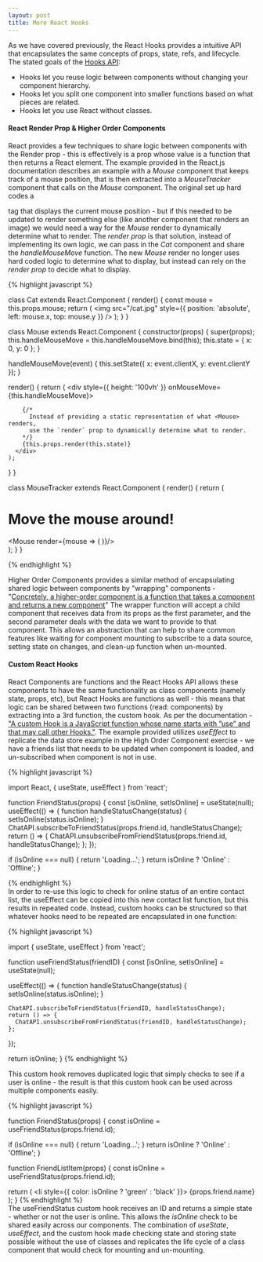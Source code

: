 ```yaml
---
layout: post
title: More React Hooks
---
```


As we have covered previously, the React Hooks provides a intuitive API that encapsulates the same concepts of props, state, refs, and lifecycle.  The stated goals of the [Hooks API][1]:

- Hooks let you reuse logic between components without changing your component hierarchy.
- Hooks let you split one component into smaller functions based on what pieces are related.
- Hooks let you use React without classes.


#### React Render Prop & Higher Order Components
React provides a few techniques to share logic between components with the Render prop - this is effectively is a prop whose value is a function that then returns a React element.  The example provided in the React.js documentation describes an example with a *Mouse*  component that keeps track of a mouse position, that is then extracted into a *MouseTracker* component that calls on the *Mouse* component.  The original set up hard codes a <p> tag that displays the current mouse position - but if this needed to be updated to render something else (like another component that renders an image) we would need a way for the *Mouse* render to dynamically determine what to render.  The *render prop* is that solution, instead of implementing its own logic, we can pass in the *Cat* component and share the *handleMouseMove* function.  The new *Mouse* render no longer uses hard coded logic to determine what to display, but instead can rely on the *render prop* to decide what to display.

{% highlight javascript %}

class Cat extends React.Component {
  render() {
    const mouse = this.props.mouse;
    return (
      <img src="/cat.jpg" style={{ position: 'absolute', left: mouse.x, top: mouse.y }} />
    );
  }
}

class Mouse extends React.Component {
  constructor(props) {
    super(props);
    this.handleMouseMove = this.handleMouseMove.bind(this);
    this.state = { x: 0, y: 0 };
  }

  handleMouseMove(event) {
    this.setState({
      x: event.clientX,
      y: event.clientY
    });
  }

  render() {
    return (
      <div style={{ height: '100vh' }} onMouseMove={this.handleMouseMove}>

        {/*
          Instead of providing a static representation of what <Mouse> renders,
          use the `render` prop to dynamically determine what to render.
        */}
        {this.props.render(this.state)}
      </div>
    );
  }
}

class MouseTracker extends React.Component {
  render() {
    return (
      <div>
        <h1>Move the mouse around!</h1>
        <Mouse render={mouse => (
          <Cat mouse={mouse} />
        )}/>
      </div>
    );
  }
}

{% endhighlight %}

Higher Order Components provides a similar method of encapsulating shared logic between components by "wrapping" components - 
"[Concretely, a higher-order component is a function that takes a component and returns a new component][2]"
The wrapper function will accept a child component that receives data from its props as the first parameter, and the second parameter deals with the data we want to provide to that component.  This allows an abstraction that can help to share common features like waiting for component mounting to subscribe to a data source, setting state on changes, and clean-up function when un-mounted.

#### Custom React Hooks
React Components are functions and the React Hooks API allows these components to have the same functionality as class components (namely state, props, etc), but React Hooks are functions as well - this means that logic can be shared between two functions (read: components) by extracting into a 3rd function, the custom hook.  As per the documentation - ["A custom Hook is a JavaScript function whose name starts with ”use” and that may call other Hooks."][3].  The example provided utilizes *useEffect* to replicate the data store example in the High Order Component exercise - we have a friends list that needs to be updated when component is loaded, and un-subscribed when component is not in use.  

{% highlight javascript %}

import React, { useState, useEffect } from 'react';

function FriendStatus(props) {
  const [isOnline, setIsOnline] = useState(null);
  useEffect(() => {
    function handleStatusChange(status) {
      setIsOnline(status.isOnline);
    }
    ChatAPI.subscribeToFriendStatus(props.friend.id, handleStatusChange);
    return () => {
      ChatAPI.unsubscribeFromFriendStatus(props.friend.id, handleStatusChange);
    };
  });

  if (isOnline === null) {
    return 'Loading...';
  }
  return isOnline ? 'Online' : 'Offline';
}

{% endhighlight %}
<br>
In order to re-use this logic to check for online status of an entire contact list, the useEffect can be copied into this new contact list function, but this results in repeated code.  Instead, custom hooks can be structured so that whatever hooks need to be repeated are encapsulated in one function:

{% highlight javascript %}

import { useState, useEffect } from 'react';

function useFriendStatus(friendID) {
  const [isOnline, setIsOnline] = useState(null);

  useEffect(() => {
    function handleStatusChange(status) {
      setIsOnline(status.isOnline);
    }

    ChatAPI.subscribeToFriendStatus(friendID, handleStatusChange);
    return () => {
      ChatAPI.unsubscribeFromFriendStatus(friendID, handleStatusChange);
    };
  });

  return isOnline;
}
{% endhighlight %}

This custom hook removes duplicated logic that simply checks to see if a user is online - the result is that this custom hook can be used across multiple components easily.  

{% highlight javascript %}

function FriendStatus(props) {
  const isOnline = useFriendStatus(props.friend.id);

  if (isOnline === null) {
    return 'Loading...';
  }
  return isOnline ? 'Online' : 'Offline';
}

function FriendListItem(props) {
  const isOnline = useFriendStatus(props.friend.id);

  return (
    <li style={{ color: isOnline ? 'green' : 'black' }}>
      {props.friend.name}
    </li>
  );
}
{% endhighlight %}
<br>
The useFriendStatus custom hook receives an ID and returns a simple state - whether or not the user is online.  This allows the *isOnline* check to be shared easily across our components.  The combination of *useState*, *useEffect*, and the custom hook made checking state and storing state possible without the use of classes and replicates the life cycle of a class component that would check for mounting and un-mounting.



[1]:https://github.com/reactjs/rfcs/blob/master/text/0068-react-hooks.md
[2]:https://reactjs.org/docs/render-props.html
[3]:https://reactjs.org/docs/hooks-custom.html